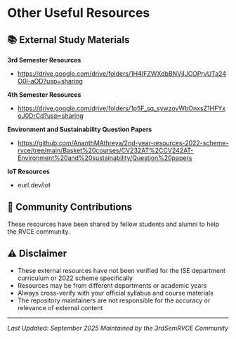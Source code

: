 # Other Useful Resources

## 📚 External Study Materials

**3rd Semester Resources**
- https://drive.google.com/drive/folders/1H4IFZWXdbBNVjIJCOPrvUTa24O0l-aOD?usp=sharing

**4th Semester Resources**
- https://drive.google.com/drive/folders/1p5F_sq_sywzovWbOnxsZ1HFYxoJ0DrCd?usp=sharing

**Environment and Sustainability Question Papers**
- https://github.com/AnanthMAthreya/2nd-year-resources-2022-scheme-rvce/tree/main/Basket%20courses/CV232AT%2CCV242AT-Environment%20and%20sustainability/Question%20papers

**IoT Resources**
- eurl.dev/iot

## 🤝 Community Contributions

These resources have been shared by fellow students and alumni to help the RVCE community.

## ⚠️ Disclaimer

- These external resources have not been verified for the ISE department curriculum or 2022 scheme specifically
- Resources may be from different departments or academic years
- Always cross-verify with your official syllabus and course materials
- The repository maintainers are not responsible for the accuracy or relevance of external content

---

*Last Updated: September 2025*
*Maintained by the 3rdSemRVCE Community*
